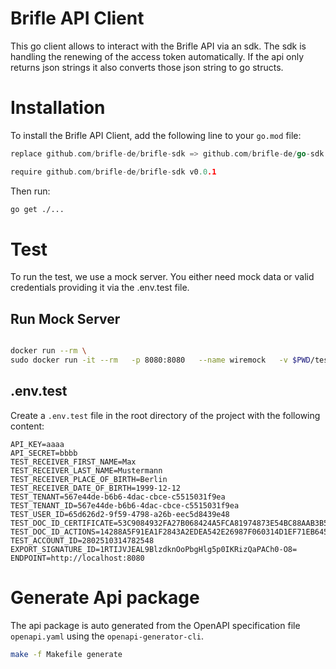 # Brifle API Client

This go client allows to interact with the Brifle API via an sdk. The sdk is handling the renewing of the access token automatically. If the api only returns json strings it also converts those json string to go structs.

# Installation
To install the Brifle API Client, add the following line to your `go.mod` file:

```go
replace github.com/brifle-de/brifle-sdk => github.com/brifle-de/go-sdk v0.0.1

require github.com/brifle-de/brifle-sdk v0.0.1
```

Then run:

```bash
go get ./...
```


# Test

To run the test, we use a mock server. You either need mock data or valid credentials providing it via the .env.test file.

## Run Mock Server

```bash

docker run --rm \
sudo docker run -it --rm   -p 8080:8080   --name wiremock   -v $PWD/test/mock:/home/wiremock   wiremock/wiremock:3.13.1 --proxy-all="https://internaltest-api.brifle.de" --record-mappings --verbose
```

## .env.test
Create a `.env.test` file in the root directory of the project with the following content:

```dotenv
API_KEY=aaaa
API_SECRET=bbbb
TEST_RECEIVER_FIRST_NAME=Max
TEST_RECEIVER_LAST_NAME=Mustermann
TEST_RECEIVER_PLACE_OF_BIRTH=Berlin
TEST_RECEIVER_DATE_OF_BIRTH=1999-12-12
TEST_TENANT=567e44de-b6b6-4dac-cbce-c5515031f9ea
TEST_TENANT_ID=567e44de-b6b6-4dac-cbce-c5515031f9ea
TEST_USER_ID=65d626d2-9f59-4798-a26b-eec5d8439e48
TEST_DOC_ID_CERTIFICATE=53C9084932FA27B068424A5FCA81974873E54BC88AAB3B5CCB45C4E6E2C90BB1
TEST_DOC_ID_ACTIONS=14288A5F91EA1F2843A2EDEA542E26987F060314D1EF71EB6456CB88865DDA38
TEST_ACCOUNT_ID=2802510314782548
EXPORT_SIGNATURE_ID=1RTIJVJEAL9BlzdknOoPbgHlg5p0IKRizQaPACh0-O8=
ENDPOINT=http://localhost:8080
```

# Generate Api package

The api package is auto generated from the OpenAPI specification file `openapi.yaml` using the `openapi-generator-cli`.

```bash
make -f Makefile generate
```

